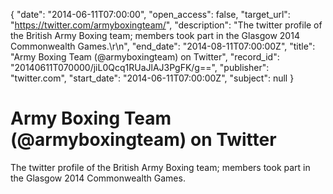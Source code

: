 {
  "date": "2014-06-11T07:00:00", 
  "open_access": false, 
  "target_url": "https://twitter.com/armyboxingteam/", 
  "description": "The twitter profile of the British Army Boxing team; members took part in the Glasgow 2014 Commonwealth Games.\r\n", 
  "end_date": "2014-08-11T07:00:00Z", 
  "title": "Army Boxing Team (@armyboxingteam) on Twitter", 
  "record_id": "20140611T070000/jiL0Qcq1RUaJlAJ3PgFK/g==", 
  "publisher": "twitter.com", 
  "start_date": "2014-06-11T07:00:00Z", 
  "subject": null
}

# Army Boxing Team (@armyboxingteam) on Twitter

The twitter profile of the British Army Boxing team; members took part in the Glasgow 2014 Commonwealth Games.
